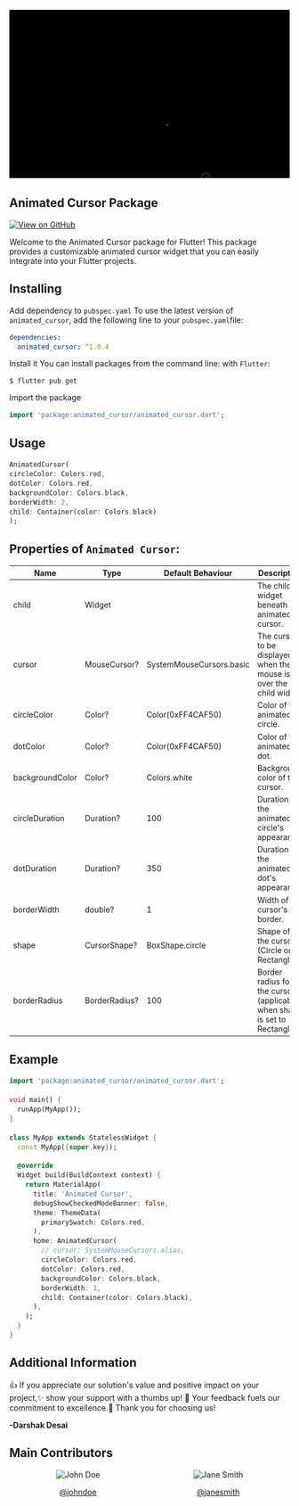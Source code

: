![Alt Text](https://github.com/DarshakDesai199/animated_cursor/blob/main/screenRecoding/Screen%20Recording%202024-02-06%20at%202.12.16%20PM.gif)

## Animated Cursor Package

[![View on GitHub](https://github.com/SimformSolutionsPvtLtd/flutter_showcaseview/workflows/Build/badge.svg?branch=master)](https://github.com/DarshakDesai199/animated_cursor)

Welcome to the Animated Cursor package for Flutter! This package provides a customizable animated cursor widget that you can easily integrate into your Flutter projects.

## Installing

Add dependency to ```pubspec.yaml```
To use the latest version of `animated_cursor`, add the following line to your `pubspec.yaml`file:

```yaml
dependencies:
  animated_cursor: ^1.0.4
```

Install it
You can install packages from the command line:
with ```Flutter```:

```shell    
$ flutter pub get
```

Import the package

```dart
import 'package:animated_cursor/animated_cursor.dart';
```

## Usage

```dart
AnimatedCursor(
circleColor: Colors.red,
dotColor: Colors.red,
backgroundColor: Colors.black,
borderWidth: 2,
child: Container(color: Colors.black)
);
```

## Properties of ```Animated Cursor```:

| Name            | Type          | Default Behaviour        | Description                                                               |
|-----------------|---------------|--------------------------|---------------------------------------------------------------------------|
| child           | Widget        |                          | The child widget beneath the animated cursor.                             |
| cursor          | MouseCursor?  | SystemMouseCursors.basic | The cursor to be displayed when the mouse is over the child widget        |
| circleColor     | Color?        | Color(0xFF4CAF50)        | Color of the animated circle.                                             |
| dotColor        | Color?        | Color(0xFF4CAF50)        | Color of the animated dot.                                                |
| backgroundColor | Color?        | Colors.white             | Background color of the cursor.                                           |
| circleDuration  | Duration?     | 100                      | Duration of the animated circle's appearance.                             |
| dotDuration     | Duration?     | 350                      | Duration of the animated dot's appearance.                                |
| borderWidth     | double?       | 1                        | Width of the cursor's border.                                             |
| shape           | CursorShape?  | BoxShape.circle          | Shape of the cursor (Circle or Rectangle).                                |
| borderRadius    | BorderRadius? | 100                      | Border radius for the cursor (applicable when shape is set to Rectangle). |

## Example

```dart
import 'package:animated_cursor/animated_cursor.dart';

void main() {
  runApp(MyApp());
}

class MyApp extends StatelessWidget {
  const MyApp({super.key});

  @override
  Widget build(BuildContext context) {
    return MaterialApp(
      title: 'Animated Cursor',
      debugShowCheckedModeBanner: false,
      theme: ThemeData(
        primarySwatch: Colors.red,
      ),
      home: AnimatedCursor(
        // cursor: SystemMouseCursors.alias,
        circleColor: Colors.red,
        dotColor: Colors.red,
        backgroundColor: Colors.black,
        borderWidth: 1,
        child: Container(color: Colors.black),
      ),
    );
  }
}
```
## Additional Information
👍 If you appreciate our solution's value and positive impact on your project,✨ show your support with a thumbs up! 🌟 Your feedback fuels our commitment to excellence.💫 Thank you for choosing us!

**-Darshak Desai**

## Main Contributors

<div style="display: flex; justify-content: space-around;">
  <div style="text-align: center;">
    <img src="https://blogger.googleusercontent.com/img/a/AVvXsEi4zbsikebIaYJUW5esbB4Co9gd2p91-EVENGDSutmgwaPqo-C9ES9R0oYSJqXg9iedKKUjJtH1ev98yX-M8-K0dmZD-qZj4y0Km_CV8-Knzhh8oidU2J067cRUBkANhs1zD9ntUhukTt4FcyVErltRdlQkvFYjrzAdhl-J3AQEnHTHqd7nw2ykkElVx8lS" alt="John Doe" width="100">
    <p><a href="https://github.com/johndoe">@johndoe</a></p>
  </div>
  <div style="text-align: center;">
    <img src="https://blogger.googleusercontent.com/img/a/AVvXsEi4zbsikebIaYJUW5esbB4Co9gd2p91-EVENGDSutmgwaPqo-C9ES9R0oYSJqXg9iedKKUjJtH1ev98yX-M8-K0dmZD-qZj4y0Km_CV8-Knzhh8oidU2J067cRUBkANhs1zD9ntUhukTt4FcyVErltRdlQkvFYjrzAdhl-J3AQEnHTHqd7nw2ykkElVx8lS" alt="Jane Smith" width="100">
    <p><a href="https://github.com/janesmith">@janesmith</a></p>
  </div>
</div>
